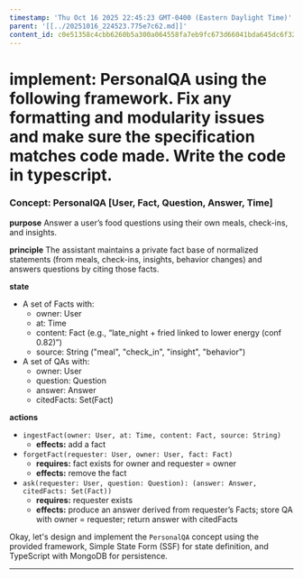 ```yaml
---
timestamp: 'Thu Oct 16 2025 22:45:23 GMT-0400 (Eastern Daylight Time)'
parent: '[[../20251016_224523.775e7c62.md]]'
content_id: c0e51358c4cbb6260b5a300a064558fa7eb9fc673d66041bda645dc6f326bd20
---
```


# implement: PersonalQA using the following framework. Fix any formatting and modularity issues and make sure the specification matches code made. Write the code in typescript.

### Concept: PersonalQA \[User, Fact, Question, Answer, Time]

**purpose** Answer a user’s food questions using their own meals, check-ins, and insights.

**principle** The assistant maintains a private fact base of normalized statements (from meals, check-ins, insights, behavior changes) and answers questions by citing those facts.

**state**

* A set of Facts with:
  * owner: User
  * at: Time
  * content: Fact (e.g., “late\_night + fried linked to lower energy (conf 0.82)”)
  * source: String ("meal", "check\_in", "insight", "behavior")
* A set of QAs with:
  * owner: User
  * question: Question
  * answer: Answer
  * citedFacts: Set(Fact)

**actions**

* `ingestFact(owner: User, at: Time, content: Fact, source: String)`
  * **effects:** add a fact
* `forgetFact(requester: User, owner: User, fact: Fact)`
  * **requires:** fact exists for owner and requester = owner
  * **effects:** remove the fact
* `ask(requester: User, question: Question): (answer: Answer, citedFacts: Set(Fact))`
  * **requires:** requester exists
  * **effects:** produce an answer derived from requester’s Facts; store QA with owner = requester; return answer with citedFacts

Okay, let's design and implement the `PersonalQA` concept using the provided framework, Simple State Form (SSF) for state definition, and TypeScript with MongoDB for persistence.

***
